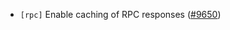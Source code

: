 - `[rpc]` Enable caching of RPC responses
  ([#9650](https://github.com/tendermint/tendermint/issues/9650))